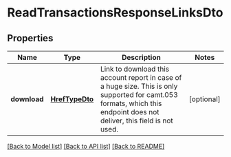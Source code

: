 # ReadTransactionsResponseLinksDto

## Properties
Name | Type | Description | Notes
------------ | ------------- | ------------- | -------------
**download** | [**HrefTypeDto**](HrefTypeDto.md) | Link to download this account report in case of a huge size. This is only supported for camt.053 formats, which this endpoint does not deliver, this field is not used. | [optional] 

[[Back to Model list]](../README.md#documentation-for-models) [[Back to API list]](../README.md#documentation-for-api-endpoints) [[Back to README]](../README.md)


